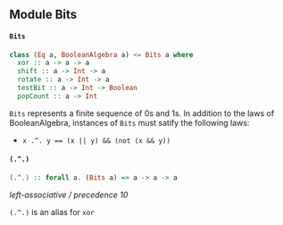## Module Bits

#### `Bits`

``` purescript
class (Eq a, BooleanAlgebra a) <= Bits a where
  xor :: a -> a -> a
  shift :: a -> Int -> a
  rotate :: a -> Int -> a
  testBit :: a -> Int -> Boolean
  popCount :: a -> Int
```

`Bits` represents a finite sequence of 0s and 1s. In addition to the laws of BooleanAlgebra, instances of `Bits` must satify the following laws:

* `x .^. y == (x || y) && (not (x && y))`

#### `(.^.)`

``` purescript
(.^.) :: forall a. (Bits a) => a -> a -> a
```

_left-associative / precedence 10_

`(.^.)` is an alias for `xor`


